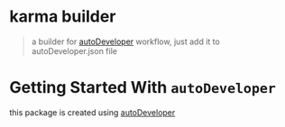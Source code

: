 # karma builder

> a builder for [autoDeveloper](https://github.com/goblins-tech/autoDeveloper) workflow, just add it to autoDeveloper.json file

# Getting Started With `autoDeveloper`

this package is created using [autoDeveloper](autoDeveloper.com)
